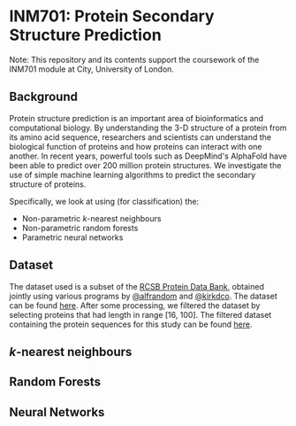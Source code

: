 # INM701: Protein Secondary Structure Prediction

Note: This repository and its contents support the coursework of the INM701 module at City, University of London.

## Background

Protein structure prediction is an important area of bioinformatics and computational biology. By understanding the 3-D structure of a protein from its amino acid sequence, researchers and scientists can understand the biological function of proteins and how proteins can interact with one another. In recent years, powerful tools such as DeepMind's AlphaFold have been able to predict over 200 million protein structures. We investigate the use of simple machine learning algorithms to predict the secondary structure of proteins.

Specifically, we look at using (for classification) the:

- Non-parametric $k$-nearest neighbours
- Non-parametric random forests
- Parametric neural networks

## Dataset

The dataset used is a subset of the [RCSB Protein Data Bank](https://www.rcsb.org/), obtained jointly using various programs by [@alfrandom](https://www.kaggle.com/alfrandom) and [@kirkdco](https://www.kaggle.com/kirkdco). The dataset can be found [here](https://www.kaggle.com/datasets/kirkdco/protein-secondary-structure-2022?select=2022-08-03-ss.cleaned.csv). After some processing, we filtered the dataset by selecting proteins that had length in range [16, 100]. The filtered dataset containing the protein sequences for this study can be found [here](../main/datasets/prot-seq-filtered.csv).

## $k$-nearest neighbours

## Random Forests

## Neural Networks
